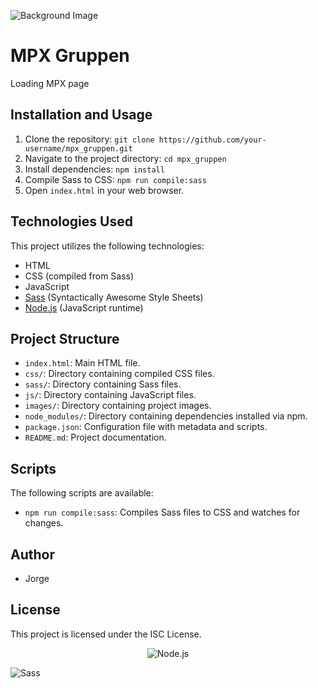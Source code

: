 ![Background Image](https://mpx.teampereda.com/images/screenshot_1.png)

# MPX Gruppen

Loading MPX page

## Installation and Usage

1. Clone the repository: `git clone https://github.com/your-username/mpx_gruppen.git`
2. Navigate to the project directory: `cd mpx_gruppen`
3. Install dependencies: `npm install`
4. Compile Sass to CSS: `npm run compile:sass`
5. Open `index.html` in your web browser.

## Technologies Used

This project utilizes the following technologies:

- HTML
- CSS (compiled from Sass)
- JavaScript
- [Sass](https://sass-lang.com/) (Syntactically Awesome Style Sheets)
- [Node.js](https://nodejs.org/) (JavaScript runtime)

## Project Structure

- `index.html`: Main HTML file.
- `css/`: Directory containing compiled CSS files.
- `sass/`: Directory containing Sass files.
- `js/`: Directory containing JavaScript files.
- `images/`: Directory containing project images.
- `node_modules/`: Directory containing dependencies installed via npm.
- `package.json`: Configuration file with metadata and scripts.
- `README.md`: Project documentation.

## Scripts

The following scripts are available:

- `npm run compile:sass`: Compiles Sass files to CSS and watches for changes.

## Author

- Jorge

## License

This project is licensed under the ISC License.

<p align="center">
  <img src="https://upload.wikimedia.org/wikipedia/commons/d/d9/Node.js_logo.svg" alt="Node.js">
</p>

![Sass](https://raw.githubusercontent.com/simple-icons/simple-icons/develop/icons/sass.svg)
